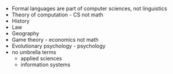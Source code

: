 - Formal languages are part of computer sciences, not linguistics
- Theory of computation - CS not math
- History
- Law
- Geography
- Game theory - economics not math
- Evolutionary psychology - psychology
- no umbrella terms
  - applied sciences
  - information systems